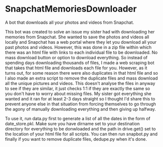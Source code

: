 # SnapchatMemoriesDownloader
A bot that downloads all your photos and videos from Snapchat.

This bot was created to solve an issue my sister had with downloading her memories from Snapchat. She wanted to save the photos and videos all locally and Snapchat has a web portal where they let you download all your past photos and videos. However, this was done in a zip file within which there was an html file with links to each individual file to be downloaded. No mass download button or option to download everything. So instead of spending days downloading thousands of files, I made a web scraping bot that takes that html file and downloads each file for you. However, as it turns out, for some reason there were also duplicates in that html file and so I also made an extra script to remove the duplicate files and mass download all the unique pictures and videos. This doesn't analyse the files in anyway to see if they are similar, it just checks 1:1 if they are exactly the same so you don't have to worry about missing files. My sister got everything she wanted and it ran for at least 2-3 days straight so I thought I'd share this to prevent anyone else in that situation from forcing themselves to go through the agony of manually downloading everything and then giving up halfway.

To use it, run data.py first to generate a list of all the dates in the form of date_store.pkl. Make sure you have dirname set to your destination directory for everything to be donwloaded and the path in drive.get() set to the location of your html file for all scripts. You can then run snapbot.py and finally if you want to remove duplicate files, dedupe.py when it's done.
